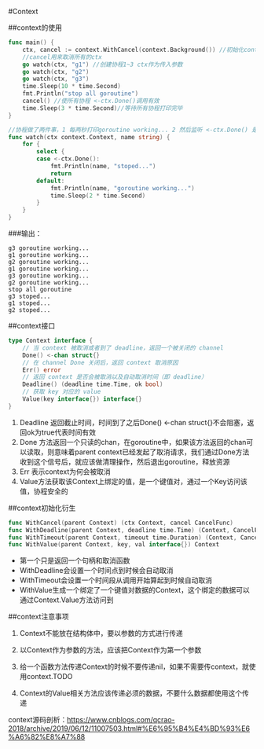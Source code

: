 #Context



##context的使用



```go
func main() {
	ctx, cancel := context.WithCancel(context.Background()) //初始化context 返回ctx句柄和cancel函数
    //cancel用来取消所有的ctx
	go watch(ctx, "g1") //创建协程1~3 ctx作为传入参数
	go watch(ctx, "g2")
	go watch(ctx, "g3")
	time.Sleep(10 * time.Second)
	fmt.Println("stop all goroutine")
	cancel() //使所有协程 <-ctx.Done()调用有效
	time.Sleep(3 * time.Second)//等待所有协程打印完毕
}

//协程做了两件事，1 每两秒打印goroutine working... 2 然后监听 <-ctx.Done() 是否返回，Done返回的时机就是main协程调用cancle()的时机
func watch(ctx context.Context, name string) {
	for {
		select {
		case <-ctx.Done():
			fmt.Println(name, "stoped...")
			return
		default:
			fmt.Println(name, "goroutine working...")
			time.Sleep(2 * time.Second)
		}
	}
}
```



###输出：



```
g3 goroutine working...
g1 goroutine working...
g2 goroutine working...
g1 goroutine working...
g3 goroutine working...
g2 goroutine working...
stop all goroutine
g3 stoped...
g1 stoped...
g2 stoped...
```



##context接口

```go
type Context interface {
	// 当 context 被取消或者到了 deadline，返回一个被关闭的 channel
	Done() <-chan struct{}
	// 在 channel Done 关闭后，返回 context 取消原因
	Err() error
	// 返回 context 是否会被取消以及自动取消时间（即 deadline）
	Deadline() (deadline time.Time, ok bool)
	// 获取 key 对应的 value
	Value(key interface{}) interface{}
}
```



1. Deadline 返回截止时间，时间到了之后Done() <-chan struct{}不会阻塞，返回ok为true代表时间有效
2. Done 方法返回一个只读的chan，在goroutine中，如果该方法返回的chan可以读取，则意味着parent context已经发起了取消请求，我们通过Done方法收到这个信号后，就应该做清理操作，然后退出goroutine，释放资源
3. Err 表示context为何会被取消
4. Value方法获取该Context上绑定的值，是一个键值对，通过一个Key访问该值，协程安全的





##context初始化衍生



```go
func WithCancel(parent Context) (ctx Context, cancel CancelFunc)
func WithDeadline(parent Context, deadline time.Time) (Context, CancelFunc)
func WithTimeout(parent Context, timeout time.Duration) (Context, CancelFunc)
func WithValue(parent Context, key, val interface{}) Context
```



* 第一个只是返回一个句柄和取消函数
* WithDeadline会设置一个时间点到时候会自动取消
* WithTimeout会设置一个时间段从调用开始算起到时候自动取消
* WithValue生成一个绑定了一个键值对数据的Context，这个绑定的数据可以通过Context.Value方法访问到



##context注意事项

1. Context不能放在结构体中，要以参数的方式进行传递

2. 以Context作为参数的方法，应该把Context作为第一个参数

3. 给一个函数方法传递Context的时候不要传递nil，如果不需要传context，就使用context.TODO

4. Context的Value相关方法应该传递必须的数据，不要什么数据都使用这个传递





context源码剖析：https://www.cnblogs.com/qcrao-2018/archive/2019/06/12/11007503.html#%E6%95%B4%E4%BD%93%E6%A6%82%E8%A7%88





